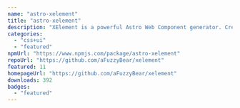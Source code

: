 ```yaml
---
name: "astro-xelement"
title: "astro-xelement"
description: "XElement is a powerful Astro Web Component generator. Create your own Astro compliant Web Components using only HTML Elements with additional Client-Side JS/TS interactivity sprinkled into the Element."
categories:
  - "css+ui"
  - "featured"
npmUrl: "https://www.npmjs.com/package/astro-xelement"
repoUrl: "https://github.com/aFuzzyBear/xelement"
featured: 11
homepageUrl: "https://github.com/aFuzzyBear/xelement"
downloads: 392
badges:
  - "featured"
---
```


